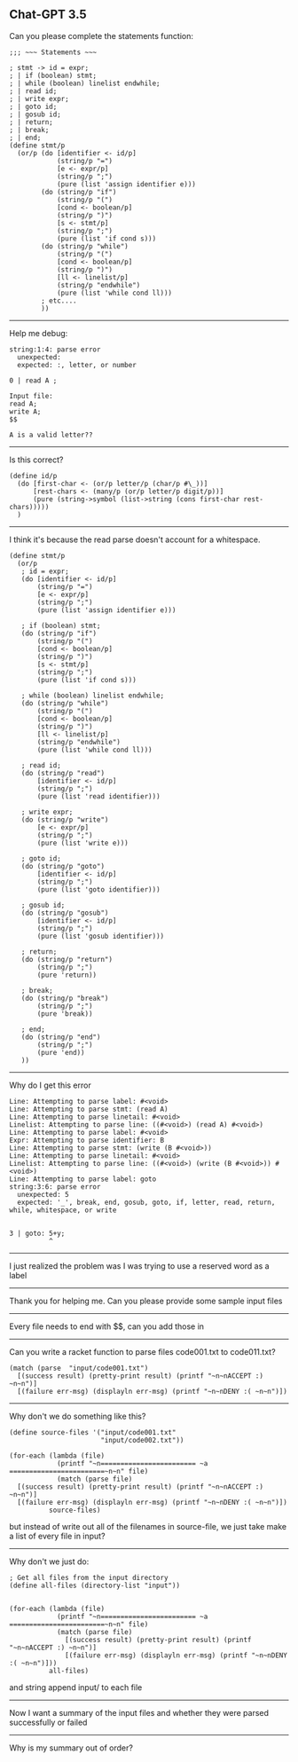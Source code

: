 Chat-GPT 3.5
---

Can you please complete the statements function:
```
;;; ~~~ Statements ~~~

; stmt -> id = expr; 
; | if (boolean) stmt; 
; | while (boolean) linelist endwhile;
; | read id; 
; | write expr; 
; | goto id; 
; | gosub id; 
; | return;
; | break;
; | end;
(define stmt/p
  (or/p (do [identifier <- id/p]
            (string/p "=")
            [e <- expr/p]
            (string/p ";")
            (pure (list 'assign identifier e)))
        (do (string/p "if")
            (string/p "(")
            [cond <- boolean/p]
            (string/p ")")
            [s <- stmt/p]
            (string/p ";")
            (pure (list 'if cond s)))
        (do (string/p "while")
            (string/p "(")
            [cond <- boolean/p]
            (string/p ")")
            [ll <- linelist/p]
            (string/p "endwhile")
            (pure (list 'while cond ll)))
        ; etc....
        ))
```
---

Help me debug:
```
string:1:4: parse error
  unexpected:  
  expected: :, letter, or number

0 | read A ;

Input file:
read A;
write A;
$$

A is a valid letter??
```
---

Is this correct?
```
(define id/p
  (do [first-char <- (or/p letter/p (char/p #\_))]
      [rest-chars <- (many/p (or/p letter/p digit/p))]
      (pure (string->symbol (list->string (cons first-char rest-chars)))))
  )
```
---

I think it's because the read parse doesn't account for a whitespace.
```
(define stmt/p
  (or/p 
   ; id = expr;
   (do [identifier <- id/p]
       (string/p "=")
       [e <- expr/p]
       (string/p ";")
       (pure (list 'assign identifier e)))

   ; if (boolean) stmt;
   (do (string/p "if")
       (string/p "(")
       [cond <- boolean/p]
       (string/p ")")
       [s <- stmt/p]
       (string/p ";")
       (pure (list 'if cond s)))

   ; while (boolean) linelist endwhile;
   (do (string/p "while")
       (string/p "(")
       [cond <- boolean/p]
       (string/p ")")
       [ll <- linelist/p]
       (string/p "endwhile")
       (pure (list 'while cond ll)))

   ; read id;
   (do (string/p "read")
       [identifier <- id/p]
       (string/p ";")
       (pure (list 'read identifier)))

   ; write expr;
   (do (string/p "write")
       [e <- expr/p]
       (string/p ";")
       (pure (list 'write e)))

   ; goto id;
   (do (string/p "goto")
       [identifier <- id/p]
       (string/p ";")
       (pure (list 'goto identifier)))

   ; gosub id;
   (do (string/p "gosub")
       [identifier <- id/p]
       (string/p ";")
       (pure (list 'gosub identifier)))

   ; return;
   (do (string/p "return")
       (string/p ";")
       (pure 'return))

   ; break;
   (do (string/p "break")
       (string/p ";")
       (pure 'break))

   ; end;
   (do (string/p "end")
       (string/p ";")
       (pure 'end))
   ))
```
---

Why do I get this error
```
Line: Attempting to parse label: #<void>
Line: Attempting to parse stmt: (read A)
Line: Attempting to parse linetail: #<void>
Linelist: Attempting to parse line: ((#<void>) (read A) #<void>)
Line: Attempting to parse label: #<void>
Expr: Attempting to parse identifier: B
Line: Attempting to parse stmt: (write (B #<void>))
Line: Attempting to parse linetail: #<void>
Linelist: Attempting to parse line: ((#<void>) (write (B #<void>)) #<void>)
Line: Attempting to parse label: goto
string:3:6: parse error
  unexpected: 5
  expected: '_', break, end, gosub, goto, if, letter, read, return, while, whitespace, or write


3 | goto: 5+y;
          ^
```
---

I just realized the problem was I was trying to use a reserved word as a label

---

Thank you for helping me. Can you please provide some sample input files

---

Every file needs to end with $$, can you add those in

---

Can you write a racket function to parse files code001.txt to code011.txt?
```
(match (parse  "input/code001.txt")
  [(success result) (pretty-print result) (printf "~n~nACCEPT :) ~n~n")]
  [(failure err-msg) (displayln err-msg) (printf "~n~nDENY :( ~n~n")])
```
---

Why don't we do something like this?
```
(define source-files '("input/code001.txt"
                       "input/code002.txt"))

(for-each (lambda (file)
            (printf "~n======================== ~a ========================~n~n" file)
            (match (parse file)
  [(success result) (pretty-print result) (printf "~n~nACCEPT :) ~n~n")]
  [(failure err-msg) (displayln err-msg) (printf "~n~nDENY :( ~n~n")])
          source-files)
```
but instead of write out all of the filenames in source-file, we just take make a list of every file in input?

---

Why don't we just do:
```
; Get all files from the input directory
(define all-files (directory-list "input"))


(for-each (lambda (file)
            (printf "~n======================== ~a ========================~n~n" file)
            (match (parse file)
              [(success result) (pretty-print result) (printf "~n~nACCEPT :) ~n~n")]
              [(failure err-msg) (displayln err-msg) (printf "~n~nDENY :( ~n~n")]))
          all-files)
```
and string append input/ to each file

---

Now I want a summary of the input files and whether they were parsed successfully or failed

---

Why is my summary out of order?
